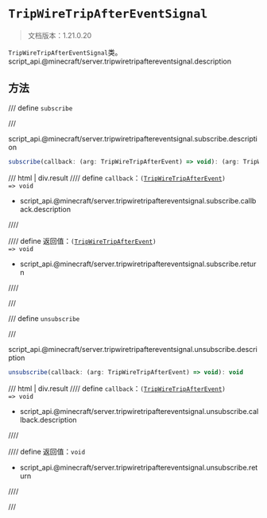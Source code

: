 # `TripWireTripAfterEventSignal`

> 文档版本：1.21.0.20

`TripWireTripAfterEventSignal`类。script_api.@minecraft/server.tripwiretripaftereventsignal.description

## 方法

/// define
`subscribe`


///

script_api.@minecraft/server.tripwiretripaftereventsignal.subscribe.description

```js
subscribe(callback: (arg: TripWireTripAfterEvent) => void): (arg: TripWireTripAfterEvent) => void
```

/// html | div.result
//// define
`callback`：<code>(<a href="../tripwiretripafterevent/">TripWireTripAfterEvent</a>) =&gt; void</code>

- script_api.@minecraft/server.tripwiretripaftereventsignal.subscribe.callback.description


////

//// define
返回值：<code>(<a href="../tripwiretripafterevent/">TripWireTripAfterEvent</a>) =&gt; void</code>

- script_api.@minecraft/server.tripwiretripaftereventsignal.subscribe.return


////

///


/// define
`unsubscribe`


///

script_api.@minecraft/server.tripwiretripaftereventsignal.unsubscribe.description

```js
unsubscribe(callback: (arg: TripWireTripAfterEvent) => void): void
```

/// html | div.result
//// define
`callback`：<code>(<a href="../tripwiretripafterevent/">TripWireTripAfterEvent</a>) =&gt; void</code>

- script_api.@minecraft/server.tripwiretripaftereventsignal.unsubscribe.callback.description


////

//// define
返回值：`void`

- script_api.@minecraft/server.tripwiretripaftereventsignal.unsubscribe.return


////

///

